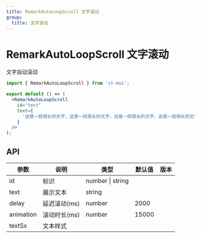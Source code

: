 ```yaml
---
title: RemarkAutoLoopScroll 文字滚动
group:
  title: 文字滚动
---
```


# RemarkAutoLoopScroll 文字滚动

文字自动滚动

```jsx
import { RemarkAutoLoopScroll } from 'ct-mui';

export default () => (
  <RemarkAutoLoopScroll
    id="test"
    text={
      '这是一段很长的文字，这是一段很长的文字，这是一段很长的文字，这是一段很长的文字，这是一段很长的文字，这是一段很长的文字，这是一段很长的文字，这是一段很长的文字，这是一段很长的文字，这是一段很长的文字。'
    }
  />
);
```

## API

| 参数      | 说明         | 类型             | 默认值 | 版本 |
| --------- | ------------ | ---------------- | ------ | ---- |
| id        | 标识         | number \| string |        |      |
| text      | 展示文本     | string           |        |      |
| delay     | 延迟滚动(ms) | number           | 2000   |      |
| animation | 滚动时长(ms) | number           | 15000  |      |
| textSx    | 文本样式     |                  |        |      |
